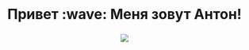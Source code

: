 <br clear="both">

###

<h1 align="center">Привет :wave: Меня зовут Антон!</h1>

###

<div align="center">
  <img src="https://visitor-badge.laobi.icu/badge?page_id=bogushevichanton.bogushevichanton&query_only=true&format=true"  />
</div>